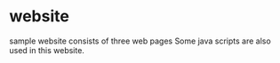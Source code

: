 # website
sample website consists of three web pages
Some java scripts are also used in this website.
